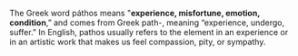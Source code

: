 The Greek word páthos means "**experience, misfortune, emotion, condition**,” and comes from Greek path-, meaning “experience, undergo, suffer.” In English, pathos usually refers to the element in an experience or in an artistic work that makes us feel compassion, pity, or sympathy.